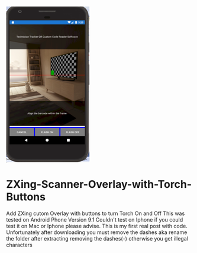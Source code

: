 ![Screenshot](AndroidPhone.png)
# ZXing-Scanner-Overlay-with-Torch-Buttons
Add ZXing cutom Overlay with buttons to turn Torch On and Off
This was tested on Android Phone Version 9.1
Couldn't test on Iphone if you could test it on Mac or Iphone please advise.
This is my first real post with code.
Unfortunately after downloading you must remove the dashes aka rename the folder after extracting removing the dashes(-) otherwise you get illegal characters 


